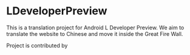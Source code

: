LDeveloperPreview
=================

This is a translation project for Android L Developer Preview. We aim to translate the website to Chinese and move it inside the Great Fire Wall. 

Project is contributed by 
